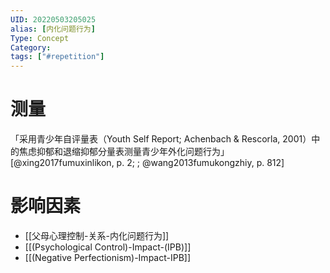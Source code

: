 ```yaml
---
UID: 20220503205025
alias: [内化问题行为]
Type: Concept
Category: 
tags: ["#repetition"]
---
```


# 测量

「采用青少年自评量表（Youth Self Report; Achenbach & Rescorla, 2001）中的焦虑抑郁和退缩抑郁分量表测量青少年外化问题行为」 [@xing2017fumuxinlikon, p. 2; ;  @wang2013fumukongzhiy, p. 812]

# 影响因素

- [[父母心理控制-关系-内化问题行为]]
- [[(Psychological Control)-Impact-(IPB)]]
- [[(Negative Perfectionism)-Impact-IPB]]
